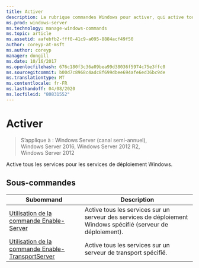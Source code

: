 ```yaml
---
title: Activer
description: La rubrique commandes Windows pour activer, qui active tous les services pour les services de déploiement Windows.
ms.prod: windows-server
ms.technology: manage-windows-commands
ms.topic: article
ms.assetid: aafebfb2-fff0-41c9-a095-8884acf49f50
author: coreyp-at-msft
ms.author: coreyp
manager: dongill
ms.date: 10/16/2017
ms.openlocfilehash: 676c180f3c36a09bea99d38036f5974c75e3ffc0
ms.sourcegitcommit: b00d7c8968c4adc8f699dbee694afe6ed36bc9de
ms.translationtype: MT
ms.contentlocale: fr-FR
ms.lasthandoff: 04/08/2020
ms.locfileid: "80831552"
---
```

# <a name="enable"></a>Activer

>S’applique à : Windows Server (canal semi-annuel), Windows Server 2016, Windows Server 2012 R2, Windows Server 2012

Active tous les services pour les services de déploiement Windows.

## <a name="subcommands"></a>Sous-commandes
|Subommand|Description|
|-------|--------|
|[Utilisation de la commande Enable-Server](using-the-enable-server-command.md)|Active tous les services sur un serveur des services de déploiement Windows spécifié (serveur de déploiement).|
|[Utilisation de la commande Enable-TransportServer](using-the-enable-transportserver-command.md)|Active tous les services sur un serveur de transport spécifié.|
